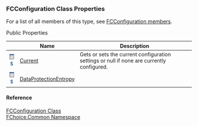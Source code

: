 ﻿### FCConfiguration Class Properties

For a list of all members of this type, see [FCConfiguration members](FChoice.Common~FChoice.Common.FCConfiguration_members.md).

Public Properties

|   | Name | Description |
| --- | --- | --- |
| ![Public Property](dotnetimages/publicProperty.png)![static (Shared in Visual Basic)](dotnetimages/static.png) | [Current](FChoice.Common~FChoice.Common.FCConfiguration~Current.md) | Gets or sets the current configuration settings or null if none are currently configured.   |
| ![Public Property](dotnetimages/publicProperty.png)![static (Shared in Visual Basic)](dotnetimages/static.png) | [DataProtectionEntropy](FChoice.Common~FChoice.Common.FCConfiguration~DataProtectionEntropy.md) |   |





#### Reference

[FCConfiguration Class](FChoice.Common~FChoice.Common.FCConfiguration.md)  
[FChoice.Common Namespace](FChoice.Common~FChoice.Common_namespace.md)